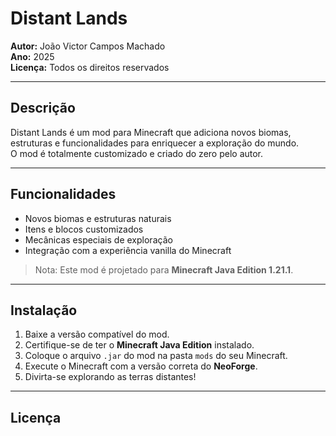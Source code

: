# Distant Lands

**Autor:** João Victor Campos Machado  
**Ano:** 2025  
**Licença:** Todos os direitos reservados  

---

## Descrição

Distant Lands é um mod para Minecraft que adiciona novos biomas, estruturas e funcionalidades para enriquecer a exploração do mundo.  
O mod é totalmente customizado e criado do zero pelo autor.

---

## Funcionalidades

- Novos biomas e estruturas naturais
- Itens e blocos customizados
- Mecânicas especiais de exploração
- Integração com a experiência vanilla do Minecraft

> Nota: Este mod é projetado para **Minecraft Java Edition 1.21.1**.

---

## Instalação

1. Baixe a versão compatível do mod.
2. Certifique-se de ter o **Minecraft Java Edition** instalado.
3. Coloque o arquivo `.jar` do mod na pasta `mods` do seu Minecraft.
4. Execute o Minecraft com a versão correta do **NeoForge**.
5. Divirta-se explorando as terras distantes!

---

## Licença
